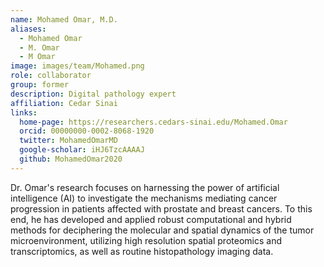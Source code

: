 ```yaml
---
name: Mohamed Omar, M.D.
aliases:
  - Mohamed Omar
  - M. Omar
  - M Omar
image: images/team/Mohamed.png
role: collaborator
group: former
description: Digital pathology expert
affiliation: Cedar Sinai
links:
  home-page: https://researchers.cedars-sinai.edu/Mohamed.Omar
  orcid: 00000000-0002-8068-1920
  twitter: MohamedOmarMD
  google-scholar: iHJ6TzcAAAAJ
  github: MohamedOmar2020
---
```


Dr. Omar's research focuses on harnessing the power of artificial intelligence (AI) to investigate the mechanisms mediating cancer progression in patients affected with prostate and breast cancers. To this end, he has developed and applied robust computational and hybrid methods for deciphering the molecular and spatial dynamics of the tumor microenvironment, utilizing high resolution spatial proteomics and transcriptomics, as well as routine histopathology imaging data. 

